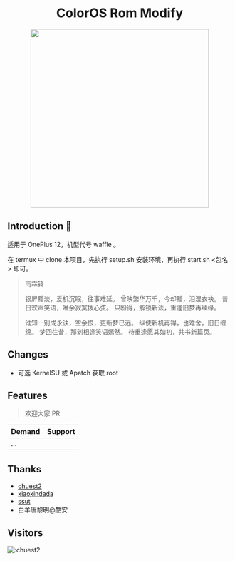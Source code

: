 <div align="center">
<h1 align="center">ColorOS Rom Modify</h1>
<img src="https://logowik.com/content/uploads/images/oneplus-new8781.jpg" style="width:400px;">
</div>

## Introduction 👋

适用于 OnePlus 12，机型代号 waffle 。

在 termux 中 clone 本项目，先执行 setup.sh 安装环境，再执行 start.sh <包名> 即可。

> 雨霖铃
>
> 银屏黯淡，爱机沉眠，往事难延。
> 曾映繁华万千，今却黯，泪湿衣袂。
> 昔日欢声笑语，唯余寂寞拨心弦。
> 只盼得，解锁新法，重逢旧梦再续缘。
>
> 谁知一别成永诀，空余恨，更新梦已远。
> 纵使新机再得，也难舍，旧日缠绵。
> 梦回往昔，那刻相逢笑语嫣然。
> 待重逢愿其如初，共书新篇页。

## Changes

- 可选 KernelSU 或 Apatch 获取 root

## Features

> 欢迎大家 PR

| Demand | Support |
| :----- | :------ |
| ... |  |


## Thanks
- [chuest2](https://github.com/chuest2/RomTools)
- [xiaoxindada](https://github.com/xiaoxindada/SGSI-build-tool)
- [ssut](https://github.com/ssut/payload-dumper-go)
- 白羊唐黎明@酷安

## Visitors

![:chuest2](https://count.getloli.com/get/@:chuest2)

